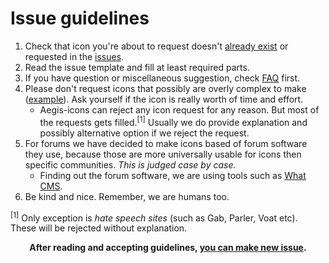 # Issue guidelines

1. Check that icon you're about to request doesn't [already exist](full_preview.md) or requested in the [issues](https://github.com/krisu5/aegis-icons/issues).
2. Read the issue template and fill at least required parts.
3. If you have question or miscellaneous suggestion, check [FAQ](FAQ.md) first.
4. Please don't request icons that possibly are overly complex to make ([example](https://github.com/krisu5/aegis-icons/issues/92)). Ask yourself if the icon is really worth of time and effort.
   - Aegis-icons can reject any icon request for any reason. But most of the requests gets filled.<sup>[1]</sup> Usually we do provide explanation and possibly alternative option if we reject the request.
5. For forums we have decided to make icons based of forum software they use, because those are more universally usable for icons then specific communities. *This is judged case by case.*
   - Finding out the forum software, we are using tools such as [What CMS](https://whatcms.org).
6. Be kind and nice. Remember, we are humans too.

<sup>[1]</sup> Only exception is *hate speech sites* (such as Gab, Parler, Voat etc). These will be rejected without explanation.

<p align="center"><b>After reading and accepting guidelines, <a href="../../issues/new/choose">you can make new issue</a>.</b></p>